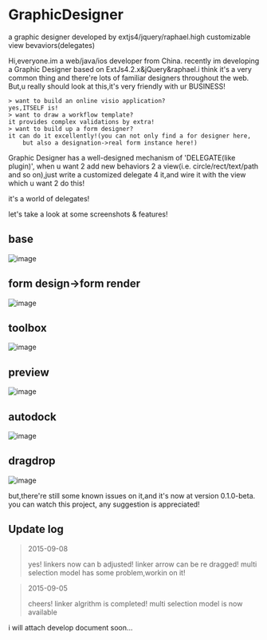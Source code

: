 GraphicDesigner
===============
a graphic designer developed by extjs4/jquery/raphael.high customizable view bevaviors(delegates)

Hi,everyone.im a web/java/ios developer from China.
recently im developing a Graphic Designer based on ExtJs4.2.x&jQuery&raphael.i think it's a very common thing and 
there're lots of familiar designers throughout the web.
But,u really should look at this,it's very friendly with ur BUSINESS!
    
	> want to build an online visio application?
	yes,ITSELF is!
	> want to draw a workflow template?
	it provides complex validations by extra!
	> want to build up a form designer?
	it can do it excellently!(you can not only find a for designer here, 
		but also a designation->real form instance here!)
  
Graphic Designer has a well-designed mechanism of 'DELEGATE(like plugin)',
when u want 2 add new behaviors 2 a view(i.e. circle/rect/text/path and so on),just write a customized delegate 4 it,and wire it with the view which u want 2 do this!
  
it's a world of delegates!

let's take a look at some screenshots & features!

base
---------
![image](https://raw.githubusercontent.com/dicolar/GraphicDesigner/master/base.png)

form design->form render
---------
![image](https://raw.githubusercontent.com/dicolar/GraphicDesigner/master/form-translation.png)

toolbox
---------
![image](https://raw.githubusercontent.com/dicolar/GraphicDesigner/master/toolbox.png)

preview
---------
![image](https://raw.githubusercontent.com/dicolar/GraphicDesigner/master/preview.png)

autodock
---------
![image](https://raw.githubusercontent.com/dicolar/GraphicDesigner/master/autodock.png)

dragdrop
---------
![image](https://raw.githubusercontent.com/dicolar/GraphicDesigner/master/drag-drop.png)

but,there're still some known issues on it,and it's now at version 0.1.0-beta.
you can watch this project, any suggestion is appreciated!

Update log
-----------
>2015-09-08
>
>yes! linkers now can b adjusted!
>linker arrow can be re dragged!
>multi selection model has some problem,workin on it!

>2015-09-05
>
>cheers! linker algrithm is completed!
>multi selection model is now available

i will attach develop document soon...
